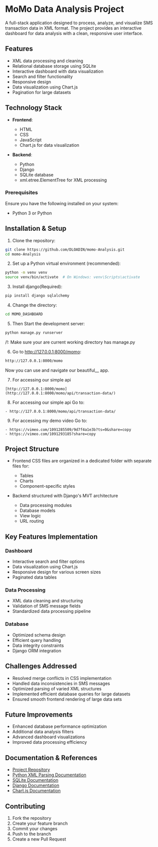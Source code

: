 # MoMo Data Analysis Project
A full-stack application designed to process, analyze, and visualize SMS transaction data in XML format. The project provides an interactive dashboard for data analysis with a clean, responsive user interface.

## Features

- XML data processing and cleaning
- Relational database storage using SQLite
- Interactive dashboard with data visualization
- Search and filter functionality
- Responsive design
- Data visualization using Chart.js
- Pagination for large datasets

## Technology Stack

- **Frontend**:
  - HTML
  - CSS
  - JavaScript
  - Chart.js for data visualization

- **Backend**:
  - Python
  - Django
  - SQLite database
  - xml.etree.ElementTree for XML processing

### Prerequisites
Ensure you have the following installed on your system:
- Python 3 or Python

## Installation & Setup
1. Clone the repository:
```bash
git clone https://github.com/DLOADIN/momo-Analysis.git
cd momo-Analysis
```

2. Set up a Python virtual environment (recommended):
```bash
python -m venv venv
source venv/bin/activate  # On Windows: venv\Scripts\activate
```

3. Install django(Required):
```bash
pip install django sqlalchemy
```

4. Change the directory:
```bash terminal
cd MOMO_DASHBOARD
```

5. Then Start the development server:
```bash terminal
python manage.py runserver
```
/!\: Make sure your are current working directory has manage.py

6. Go to http://127.0.0.1:8000/momo:
  ``` bash terminal
  http://127.0.0.1:8000/momo
  ```
   Now you can use and navigate our beautiful\_\_ app.

7. For accessing our simple api
```
[http://127.0.0.1:8000/momo](http://127.0.0.1:8000/momo/api/transaction-data/)
```

8. For accessing our simple api
Go to:
```
- http://127.0.0.1:8000/momo/api/transaction-data/
```

9. For accessing my demo video
Go to:
```
- https://vimeo.com/1091285509/9d7f4a1e3b?ts=0&share=copy
- https://vimeo.com/1091293185?share=copy
```

## Project Structure

- Frontend CSS files are organized in a dedicated folder with separate files for:
  - Tables
  - Charts
  - Component-specific styles


- Backend structured with Django's MVT architecture
  - Data processing modules
  - Database models
  - View logic
  - URL routing

## Key Features Implementation

### Dashboard

- Interactive search and filter options
- Data visualization using Chart.js
- Responsive design for various screen sizes
- Paginated data tables

### Data Processing

- XML data cleaning and structuring
- Validation of SMS message fields
- Standardized data processing pipeline

### Database

- Optimized schema design
- Efficient query handling
- Data integrity constraints
- Django ORM integration

## Challenges Addressed

- Resolved merge conflicts in CSS implementation
- Handled data inconsistencies in SMS messages
- Optimized parsing of varied XML structures
- Implemented efficient database queries for large datasets
- Ensured smooth frontend rendering of large data sets

## Future Improvements

- Enhanced database performance optimization
- Additional data analysis filters
- Advanced dashboard visualizations
- Improved data processing efficiency

## Documentation & References

- [Project Repository](https://github.com/DLOADIN/momo-analysis)
- [Python XML Parsing Documentation](https://docs.python.org/3/library/xml.etree.elementtree.html)
- [SQLite Documentation](https://www.sqlite.org/docs.html)
- [Django Documentation](https://docs.djangoproject.com/)
- [Chart.js Documentation](https://www.chartjs.org/)

## Contributing

1. Fork the repository
2. Create your feature branch
3. Commit your changes
4. Push to the branch
5. Create a new Pull Request
